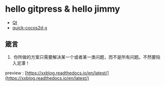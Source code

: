 hello gitpress & hello jimmy
=====

-  [Qt](http://qt-project.org/)
-  [quick-cocos2d-x](https://github.com/chukong/quick-cocos2d-x)

箴言
---

1.  你所做的方案只需要解决某一个或者某一类问题，而不是所有问题。不然要陷入泥潭！

preview : [https://xxblog.readthedocs.io/en/latest/](https://xxblog.readthedocs.io/en/latest/)
